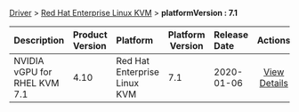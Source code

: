 
[Driver](/README.md)  >  [Red Hat Enterprise Linux KVM](/index/Driver/Red_Hat_Enterprise_Linux_KVM.md)  >  **platformVersion : 7.1**



| Description            | Product Version    | Platform                | Platform Version           | Release Date           |             Actions              |
| ---------------------- | :----------------- | :---------------------- | -------------------------- | :--------------------- | :------------------------------: |
| NVIDIA vGPU for RHEL KVM 7.1 | 4.10 | Red Hat Enterprise Linux KVM | 7.1 | 2020-01-06 | [View Details](/details/2a5e57_NVIDIA_vGPU_for_RHEL_KVM_7.1.md) |
